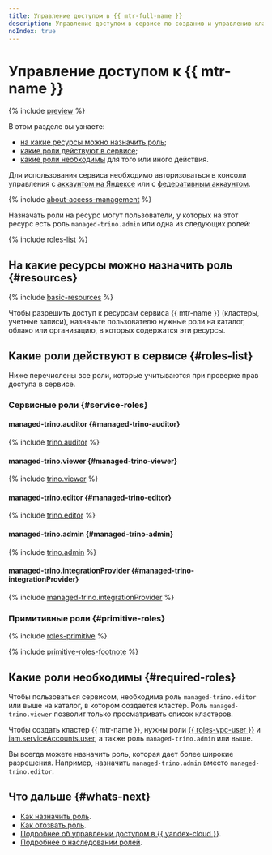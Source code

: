 ```yaml
---
title: Управление доступом в {{ mtr-full-name }}
description: Управление доступом в сервисе по созданию и управлению кластерами {{ TR }}. В разделе описано, на какие ресурсы можно назначить роль, какие роли действуют в сервисе, какие роли необходимы для того или иного действия.
noIndex: true
---
```


# Управление доступом к {{ mtr-name }}

{% include [preview](../_includes/managed-trino/note-preview.md) %}


В этом разделе вы узнаете:

* [на какие ресурсы можно назначить роль](#resources);
* [какие роли действуют в сервисе](#roles-list);
* [какие роли необходимы](#required-roles) для того или иного действия.

Для использования сервиса необходимо авторизоваться в консоли управления с [аккаунтом на Яндексе](../iam/concepts/users/accounts.md#passport) или с [федеративным аккаунтом](../iam/concepts/users/accounts.md#saml-federation).

{% include [about-access-management](../_includes/iam/about-access-management.md) %}

Назначать роли на ресурс могут пользователи, у которых на этот ресурс есть роль `managed-trino.admin` или одна из следующих ролей:

{% include [roles-list](../_includes/iam/roles-list.md) %}

## На какие ресурсы можно назначить роль {#resources}

{% include [basic-resources](../_includes/iam/basic-resources-for-access-control.md) %}

Чтобы разрешить доступ к ресурсам сервиса {{ mtr-name }} (кластеры, учетные записи), назначьте пользователю нужные роли на каталог, облако или организацию, в которых содержатся эти ресурсы.

## Какие роли действуют в сервисе {#roles-list}

Ниже перечислены все роли, которые учитываются при проверке прав доступа в сервисе.

### Сервисные роли {#service-roles}

#### managed-trino.auditor {#managed-trino-auditor}

{% include [trino.auditor](../_roles/managed-trino/auditor.md) %}

#### managed-trino.viewer {#managed-trino-viewer}

{% include [trino.viewer](../_roles/managed-trino/viewer.md) %}

#### managed-trino.editor {#managed-trino-editor}

{% include [trino.editor](../_roles/managed-trino/editor.md) %}

#### managed-trino.admin {#managed-trino-admin}

{% include [trino.admin](../_roles/managed-trino/admin.md) %}

#### managed-trino.integrationProvider {#managed-trino-integrationProvider}

{% include [managed-trino.integrationProvider](../_roles/managed-trino/integrationProvider.md) %}

### Примитивные роли {#primitive-roles}

{% include [roles-primitive](../_includes/roles-primitive.md) %}

{% include [primitive-roles-footnote](../_includes/primitive-roles-footnote.md) %}

## Какие роли необходимы {#required-roles}

Чтобы пользоваться сервисом, необходима роль `managed-trino.editor` или выше на каталог, в котором создается кластер. Роль `managed-trino.viewer` позволит только просматривать список кластеров.

Чтобы создать кластер {{ mtr-name }}, нужны роли [{{ roles-vpc-user }}](../vpc/security/index.md#vpc-user) и [iam.serviceAccounts.user](../iam/security/index.md#iam-serviceAccounts-user), а также роль `managed-trino.admin` или выше.

Вы всегда можете назначить роль, которая дает более широкие разрешения. Например, назначить `managed-trino.admin` вместо `managed-trino.editor`.

## Что дальше {#whats-next}

* [Как назначить роль](../iam/operations/roles/grant.md).
* [Как отозвать роль](../iam/operations/roles/revoke.md).
* [Подробнее об управлении доступом в {{ yandex-cloud }}](../iam/concepts/access-control/index.md).
* [Подробнее о наследовании ролей](../resource-manager/concepts/resources-hierarchy.md#access-rights-inheritance).

